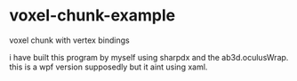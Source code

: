 # voxel-chunk-example
voxel chunk with vertex bindings

i have built this program by myself using sharpdx and the ab3d.oculusWrap. this is a wpf version supposedly but it aint using xaml.

